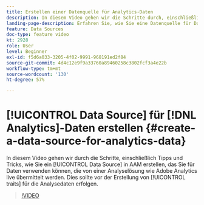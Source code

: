 ```yaml
---
title: Erstellen einer Datenquelle für Analytics-Daten
description: In diesem Video gehen wir die Schritte durch, einschließlich Tipps und Tricks, um eine Datenquelle in AAM anzulegen, die Sie für Daten verwenden können, die live von einer Analyselösung wie Adobe Analytics eingehen. Dies sollte vor dem Erstellen von Eigenschaften für die Analysedaten erfolgen.
landing-page-description: Erfahren Sie, wie Sie eine Datenquelle für Daten erstellen, die über eine Analyselösung wie Adobe Analytics live eingespeist werden. Führen Sie diese Schritte aus, bevor Sie Eigenschaften für die Analysedaten erstellen.
feature: Data Sources
doc-type: feature video
kt: 2928
role: User
level: Beginner
exl-id: f5d6a033-3205-4f02-9991-968191ed2f84
source-git-commit: 4d4c12e9f9a33760a89460258c3802fcf3a4e22b
workflow-type: tm+mt
source-wordcount: '130'
ht-degree: 57%

---
```


# [!UICONTROL Data Source] für [!DNL Analytics]-Daten erstellen {#create-a-data-source-for-analytics-data}

In diesem Video gehen wir durch die Schritte, einschließlich Tipps und Tricks, wie Sie ein [!UICONTROL Data Source] in AAM erstellen, das Sie für Daten verwenden können, die von einer Analyselösung wie Adobe Analytics live übermittelt werden. Dies sollte vor der Erstellung von [!UICONTROL traits] für die Analysedaten erfolgen.

>[!VIDEO](https://video.tv.adobe.com/v/27329/?quality=12)
